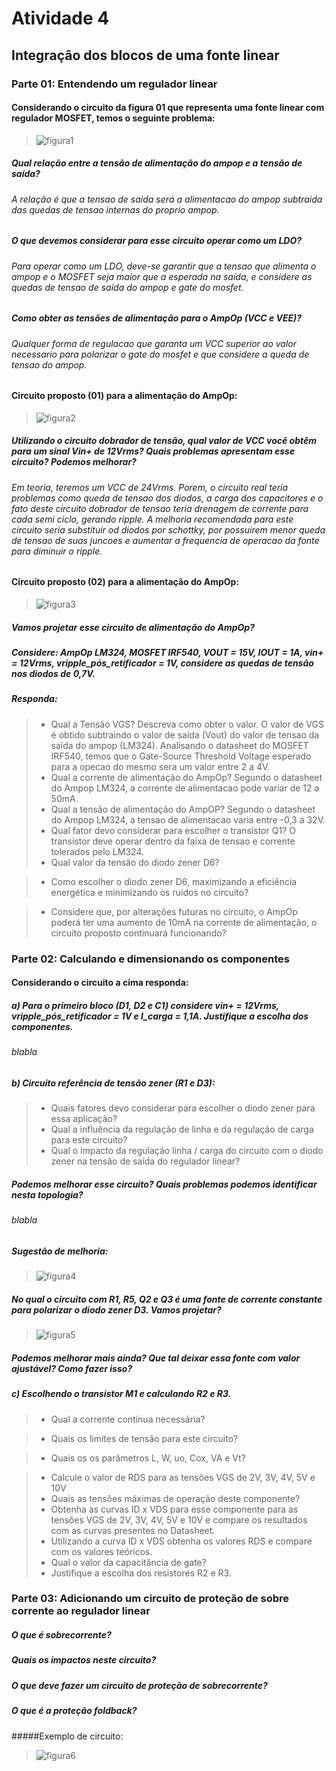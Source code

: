 # Atividade 4 

## Integração dos blocos de uma fonte linear

### Parte 01: Entendendo um regulador linear

#### Considerando o circuito da figura 01 que representa uma fonte linear com regulador MOSFET, temos o seguinte problema:

> ![figura1](https://user-images.githubusercontent.com/12564754/115304825-cc708280-a13b-11eb-8aaa-7998525d5d56.PNG)

##### Qual relação entre a tensão de alimentação do ampop e a tensão de saída?
###### A relação é que a tensao de saida será a alimentacao do ampop subtraida das quedas de tensao internas do proprio ampop.

##### O que devemos considerar para esse circuito operar como um LDO?
###### Para operar como um LDO, deve-se garantir que a tensao que alimenta o ampop e o MOSFET  seja maior que a esperada na saída, e considere as quedas de tensao de saida do ampop e gate do mosfet.

##### Como obter as tensões de alimentação para o AmpOp (VCC e VEE)?
###### Qualquer forma de regulacao que garanta um VCC superior ao valor necessario para polarizar o gate do mosfet e que considere a queda de tensao do ampop.

#### Circuito proposto (01) para a alimentação do AmpOp:

> ![figura2](https://user-images.githubusercontent.com/12564754/115305876-6422a080-a13d-11eb-9d1a-5cbae9928abc.PNG)

##### Utilizando o circuito dobrador de tensão, qual valor de VCC você obtêm para um sinal Vin+ de 12Vrms? Quais problemas apresentam esse circuito? Podemos melhorar?
###### Em teoria, teremos um VCC de 24Vrms. Porem, o circuito real teria problemas como queda de tensao dos diodos, a carga dos capacitores e o fato deste circuito dobrador de tensao teria drenagem de corrente para cada semi ciclo, gerando ripple. A melhoria recomendada para este circuito seria substituir od diodos por schottky, por possuirem menor queda de tensao de suas juncoes e aumentar a frequencia de operacao da fonte para diminuir o ripple.

#### Circuito proposto (02) para a alimentação do AmpOp:

> ![figura3](https://user-images.githubusercontent.com/12564754/116309279-f569c680-a77e-11eb-9f5d-917d43a399ba.PNG)

##### Vamos projetar esse circuito de alimentação do AmpOp?
##### Considere: AmpOp LM324, MOSFET IRF540, VOUT = 15V, IOUT = 1A, vin+ = 12Vrms, vripple_pós_retificador = 1V, considere as quedas de tensão nos diodos de 0,7V.
##### Responda: 

> - Qual a Tensão VGS? Descreva como obter o valor.
> O valor de VGS é obtido subtraindo o valor de saida (Vout) do valor de tensao da saida do ampop (LM324). Analisando o datasheet do MOSFET IRF540, temos que o Gate-Source Threshold Voltage esperado para a opecao do mesmo sera um valor entre 2 a 4V.
> - Qual a corrente de alimentação do AmpOp?
> Segundo o datasheet do Ampop LM324, a corrente de alimentacao pode variar de 12 a 50mA. 
> - Qual a tensão de alimentação do AmpOP?
> Segundo o datasheet do Ampop LM324, a tensao de alimentacao varia entre -0,3 a 32V.
> - Qual fator devo considerar para escolher o transistor Q1?
> O transistor deve operar dentro da faixa de tensao e corrente tolerados pelo LM324. 
> - Qual valor da tensão do diodo zener D6?

> - Como escolher o diodo zener D6, maximizando a eficiência energética e minimizando os ruídos no circuito?

> - Considere que, por alterações futuras no circuito, o AmpOp poderá ter uma aumento de 10mA na corrente de alimentação, o circuito proposto continuará funcionando?

### Parte 02: Calculando e dimensionando os componentes

#### Considerando o circuito a cima responda:

##### a) Para o primeiro bloco (D1, D2 e C1) considere vin+ = 12Vrms, vripple_pós_retificador = 1V e I_carga = 1,1A. Justifique a escolha dos componentes.

###### blabla

##### b) Circuito referência de tensão zener (R1 e D3):

> - Quais fatores devo considerar para escolher o diodo zener para essa aplicação?
> - Qual a influência da regulação de linha e da regulação de carga para este circuito?
> - Qual o impacto da regulação linha / carga do circuito com o diodo zener na tensão de saída do regulador linear?

##### Podemos melhorar esse circuito? Quais problemas podemos identificar nesta topologia?

###### blabla

##### Sugestão de melhoria:

> ![figura4](https://user-images.githubusercontent.com/12564754/116310372-4c23d000-a780-11eb-9dde-d6c5db03fbcb.PNG)

##### No qual o circuito com R1, R5, Q2 e Q3 é uma fonte de corrente constante para polarizar o diodo zener D3. Vamos projetar?

> ![figura5](https://user-images.githubusercontent.com/12564754/116311196-5c887a80-a781-11eb-9104-b52fe3d1118e.PNG)

##### Podemos melhorar mais ainda? Que tal deixar essa fonte com valor ajustável? Como fazer isso?

##### c) Escolhendo o transistor M1 e calculando R2 e R3.

> - Qual a corrente contínua necessária?

> - Quais os limites de tensão para este circuito?

> - Quais os os parâmetros L, W, uo, Cox, VA e Vt?

> - Calcule o valor de RDS para as tensões VGS de 2V, 3V, 4V, 5V e 10V
> - Quais as tensões máximas de operação deste componente?
> - Obtenha as curvas ID x VDS para esse componente para as tensões VGS de 2V, 3V, 4V, 5V e 10V e compare os resultados com as curvas presentes no Datasheet.
> - Utilizando a curva ID x VDS obtenha os valores RDS e compare com os valores teóricos.
> - Qual o valor da capacitância de gate?
> - Justifique a escolha dos resistores R2 e R3.

### Parte 03: Adicionando um circuito de proteção de sobre corrente ao regulador linear

##### O que é sobrecorrente? 
##### Quais os impactos neste circuito?
##### O que deve fazer um circuito de proteção de sobrecorrente? 
##### O que é a proteção foldback?


#####Exemplo de circuito:

> ![figura6](https://user-images.githubusercontent.com/12564754/116313992-e5ed7c00-a784-11eb-83b3-58cb9f170a82.PNG)
